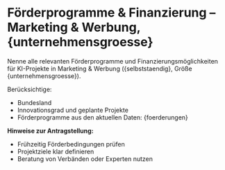 # Förderprogramme & Finanzierung – Marketing & Werbung, {unternehmensgroesse}

Nenne alle relevanten Förderprogramme und Finanzierungsmöglichkeiten für KI-Projekte in Marketing & Werbung ({selbststaendig}, Größe {unternehmensgroesse}).

Berücksichtige:
- Bundesland
- Innovationsgrad und geplante Projekte
- Förderprogramme aus den aktuellen Daten:
{foerderungen}

**Hinweise zur Antragstellung:**  
- Frühzeitig Förderbedingungen prüfen  
- Projektziele klar definieren  
- Beratung von Verbänden oder Experten nutzen

